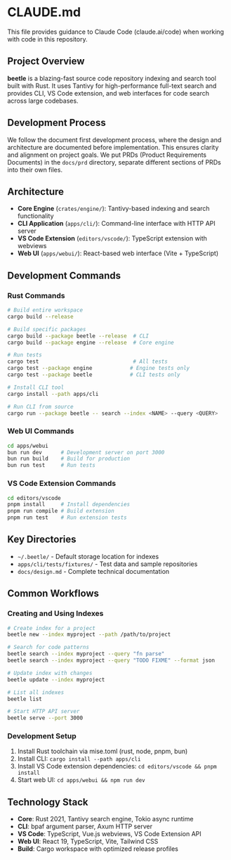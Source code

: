 # CLAUDE.md

This file provides guidance to Claude Code (claude.ai/code) when working with code in this repository.

## Project Overview

**beetle** is a blazing-fast source code repository indexing and search tool built with Rust. It uses Tantivy for high-performance full-text search and provides CLI, VS Code extension, and web interfaces for code search across large codebases.

## Development Process

We follow the document first development process, where the design and architecture are documented before implementation. This ensures clarity and alignment on project goals.
We put PRDs (Product Requirements Documents) in the `docs/prd` directory, separate different sections of PRDs into their own files.

## Architecture

- **Core Engine** (`crates/engine/`): Tantivy-based indexing and search functionality
- **CLI Application** (`apps/cli/`): Command-line interface with HTTP API server
- **VS Code Extension** (`editors/vscode/`): TypeScript extension with webviews
- **Web UI** (`apps/webui/`): React-based web interface (Vite + TypeScript)

## Development Commands

### Rust Commands
```bash
# Build entire workspace
cargo build --release

# Build specific packages
cargo build --package beetle --release  # CLI
cargo build --package engine --release  # Core engine

# Run tests
cargo test                              # All tests
cargo test --package engine            # Engine tests only
cargo test --package beetle            # CLI tests only

# Install CLI tool
cargo install --path apps/cli

# Run CLI from source
cargo run --package beetle -- search --index <NAME> --query <QUERY>
```

### Web UI Commands
```bash
cd apps/webui
bun run dev      # Development server on port 3000
bun run build    # Build for production
bun run test     # Run tests
```

### VS Code Extension Commands
```bash
cd editors/vscode
pnpm install     # Install dependencies
pnpm run compile # Build extension
pnpm run test    # Run extension tests
```

## Key Directories

- `~/.beetle/` - Default storage location for indexes
- `apps/cli/tests/fixtures/` - Test data and sample repositories
- `docs/design.md` - Complete technical documentation

## Common Workflows

### Creating and Using Indexes
```bash
# Create index for a project
beetle new --index myproject --path /path/to/project

# Search for code patterns
beetle search --index myproject --query "fn parse"
beetle search --index myproject --query "TODO FIXME" --format json

# Update index with changes
beetle update --index myproject

# List all indexes
beetle list

# Start HTTP API server
beetle serve --port 3000
```

### Development Setup
1. Install Rust toolchain via mise.toml (rust, node, pnpm, bun)
2. Install CLI: `cargo install --path apps/cli`
3. Install VS Code extension dependencies: `cd editors/vscode && pnpm install`
4. Start web UI: `cd apps/webui && npm run dev`

## Technology Stack

- **Core**: Rust 2021, Tantivy search engine, Tokio async runtime
- **CLI**: bpaf argument parser, Axum HTTP server
- **VS Code**: TypeScript, Vue.js webviews, VS Code Extension API
- **Web UI**: React 19, TypeScript, Vite, Tailwind CSS
- **Build**: Cargo workspace with optimized release profiles
